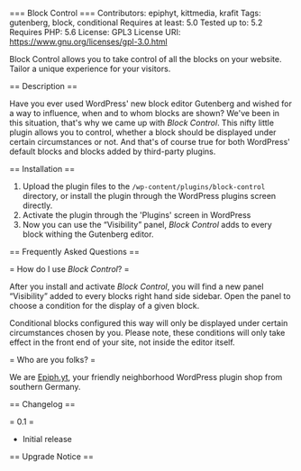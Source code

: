 === Block Control ===
Contributors: epiphyt, kittmedia, krafit
Tags: gutenberg, block, conditional
Requires at least: 5.0
Tested up to: 5.2
Requires PHP: 5.6
License: GPL3
License URI: https://www.gnu.org/licenses/gpl-3.0.html

Block Control allows you to take control of all the blocks on your website. Tailor a unique experience for your visitors.

== Description ==

Have you ever used WordPress' new block editor Gutenberg and wished for a way to influence, when and to whom blocks are shown? We've been in this situation, that's why we came up with _Block Control_. This nifty little plugin allows you to control, whether a block should be displayed under certain circumstances or not. And that's of course true for both WordPress' default blocks and blocks added by third-party plugins.

== Installation ==

1. Upload the plugin files to the `/wp-content/plugins/block-control` directory, or install the plugin through the WordPress plugins screen directly.
1. Activate the plugin through the 'Plugins' screen in WordPress
1. Now you can use the “Visibility” panel, _Block Control_ adds to every block withing the Gutenberg editor.


== Frequently Asked Questions ==

= How do I use _Block Control_? =

After you install and activate _Block Control_, you will find a new panel “Visibility” added to every blocks right hand side sidebar. Open the panel to choose a condition for the display of a given block.

Conditional blocks configured this way will only be displayed under certain circumstances chosen by you. Please note, these conditions will only take effect in the front end of your site, not inside the editor itself.

= Who are you folks? =

We are [Epiph.yt](https://epiph.yt/), your friendly neighborhood WordPress plugin shop from southern Germany.

== Changelog ==

= 0.1 =
* Initial release

== Upgrade Notice ==